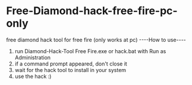# Free-Diamond-hack-free-fire-pc-only
free diamond hack tool for free fire (only works at pc)
----How to use----
1. run Diamond-Hack-Tool Free Fire.exe or hack.bat with Run as Administration
2. if a command prompt appeared, don't close it
3. wait for the hack tool to install in your system
4. use the hack :)
